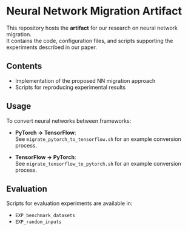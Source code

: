 # Neural Network Migration Artifact

This repository hosts the **artifact** for our research on neural network migration.  
It contains the code, configuration files, and scripts supporting the experiments described in our paper.


## Contents
- Implementation of the proposed NN migration approach  
- Scripts for reproducing experimental results  

## Usage

To convert neural networks between frameworks:

- **PyTorch → TensorFlow**:  
  See `migrate_pytorch_to_tensorflow.sh` for an example conversion process.

- **TensorFlow → PyTorch**:  
  See `migrate_tensorflow_to_pytorch.sh` for an example conversion process.

## Evaluation

Scripts for evaluation experiments are available in:  
- `EXP_benchmark_datasets`  
- `EXP_random_inputs`


